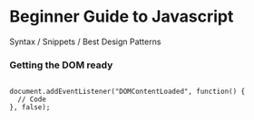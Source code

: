 Beginner Guide to Javascript
==========

Syntax / Snippets / Best Design Patterns

<h3>Getting the DOM ready</h3>
<code>
document.addEventListener("DOMContentLoaded", function() {
  // Code
}, false);
</code>

